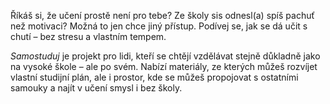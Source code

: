 ---
---

Říkáš si, že učení prostě není pro tebe? Ze školy sis odnesl(a) spíš pachuť než motivaci? Možná to jen chce jiný přístup. Podívej se, jak se dá učit s chutí – bez stresu a vlastním tempem.

_Samostuduj_ je projekt pro lidi, kteří se chtějí vzdělávat stejně důkladně jako na vysoké škole – ale po svém. Nabízí materiály, ze kterých můžeš rozvíjet vlastní studijní plán, ale i prostor, kde se můžeš propojovat s ostatními samouky a najít v učení smysl i bez školy.
